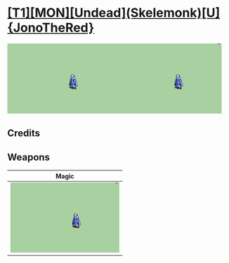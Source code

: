 # [\[T1\]\[MON\]\[Undead\]\(Skelemonk\)\[U\]{JonoTheRed}](./%5BT1%5D%5BMON%5D%5BUndead%5D(Skelemonk)%5BU%5D%7BJonoTheRed%7D)

<img src="./6.%20Magic/Magic_000.png" alt="[T1][MON][Undead](Skelemonk)[U]{JonoTheRed} standing" />

## Credits



## Weapons


|Magic |
|  :---: |
| <img alt="Magic animation" src="./6.%20Magic/Magic.gif" /> |
